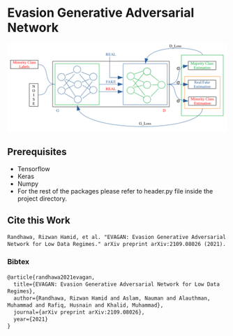 # Evasion Generative Adversarial Network

![](EVAGAN.svg "EVAGAN Architecture")


## Prerequisites
* Tensorflow
* Keras
* Numpy
* For the rest of the packages please refer to header.py file inside the project directory.


## Cite this Work
```
Randhawa, Rizwan Hamid, et al. "EVAGAN: Evasion Generative Adversarial Network for Low Data Regimes." arXiv preprint arXiv:2109.08026 (2021).
```
### Bibtex
```
@article{randhawa2021evagan,
  title={EVAGAN: Evasion Generative Adversarial Network for Low Data Regimes},
  author={Randhawa, Rizwan Hamid and Aslam, Nauman and Alauthman, Muhammad and Rafiq, Husnain and Khalid, Muhammad},
  journal={arXiv preprint arXiv:2109.08026},
  year={2021}
}
```